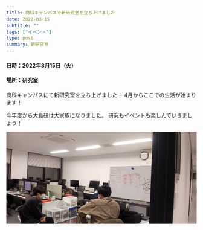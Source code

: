 ```yaml
---
title: 商科キャンパスで新研究室を立ち上げました
date: 2022-03-15
subtitle: ""
tags: ["イベント"]
type: post
summary: 新研究室
---
```



#### 日時：2022年3月15日（火）
#### 場所：研究室


商科キャンパスにて新研究室を立ち上げました！
4月からここでの生活が始まります！

今年度から大島研は大家族になりました。
研究もイベントも楽しんでいきましょう！

![](19465.jpg)



<!-- 1. 論文採録バージョン -->
<!-- [第一著者]さんの論文が「[学会フルネーム]」に採録されました。 -->

<!-- [公式Webページ](学会公式ページTopのURL) -->


<!-- 書誌情報。書式はPublicationsを参考。変にコードブロックとかで囲まなくてOK -->


<!-- [年月日]に発表予定 -->



<!-- 2. 論文発表済みバージョン -->
<!-- [第一著者]さんが「[学会フルネーム]」で発表しました。 -->

<!-- [公式Webページ](学会公式ページTopのURL) -->


<!-- 書誌情報。書式はPublicationsを参考。変にコードブロックとかで囲まなくてOK -->


<!-- 3. 論文受賞バージョン -->
<!-- [第一著者]さんの論文が「[学会フルネーム]」で「[受賞名]」を受賞しました -->

<!-- [公式Webページ](学会公式ページTopのURL) -->


<!-- 書誌情報。書式はPublicationsを参考。変にコードブロックとかで囲まなくてOK -->

<!-- 同学会複数名の場合は並べて良い感じにして -->